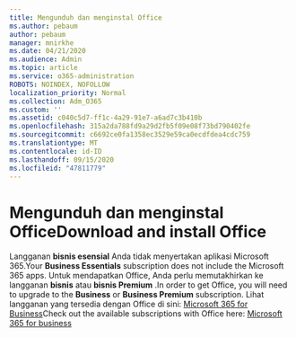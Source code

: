 ```yaml
---
title: Mengunduh dan menginstal Office
ms.author: pebaum
author: pebaum
manager: mnirkhe
ms.date: 04/21/2020
ms.audience: Admin
ms.topic: article
ms.service: o365-administration
ROBOTS: NOINDEX, NOFOLLOW
localization_priority: Normal
ms.collection: Adm_O365
ms.custom: ''
ms.assetid: c040c5d7-ff1c-4a29-91e7-a6ad7c3b410b
ms.openlocfilehash: 315a2da788fd9a29d2fb5f09e08f73bd790402fe
ms.sourcegitcommit: c6692ce0fa1358ec3529e59ca0ecdfdea4cdc759
ms.translationtype: MT
ms.contentlocale: id-ID
ms.lasthandoff: 09/15/2020
ms.locfileid: "47811779"
---
```

# <a name="download-and-install-office"></a><span data-ttu-id="5689b-102">Mengunduh dan menginstal Office</span><span class="sxs-lookup"><span data-stu-id="5689b-102">Download and install Office</span></span>

<span data-ttu-id="5689b-103">Langganan **bisnis esensial** Anda tidak menyertakan aplikasi Microsoft 365.</span><span class="sxs-lookup"><span data-stu-id="5689b-103">Your **Business Essentials** subscription does not include the Microsoft 365 apps.</span></span> <span data-ttu-id="5689b-104">Untuk mendapatkan Office, Anda perlu memutakhirkan ke langganan **bisnis** atau **bisnis Premium** .</span><span class="sxs-lookup"><span data-stu-id="5689b-104">In order to get Office, you will need to upgrade to the **Business** or **Business Premium** subscription.</span></span> <span data-ttu-id="5689b-105">Lihat langganan yang tersedia dengan Office di sini: [Microsoft 365 for Business](https://products.office.com/compare-all-microsoft-office-products?tab=2)</span><span class="sxs-lookup"><span data-stu-id="5689b-105">Check out the available subscriptions with Office here: [Microsoft 365 for business](https://products.office.com/compare-all-microsoft-office-products?tab=2)</span></span>
  

